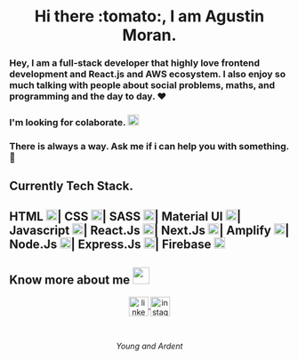 <h1 align=center> Hi there :tomato:, I am Agustin Moran. </h1>
<h3>Hey, I am a full-stack developer that highly love frontend development and React.js and AWS ecosystem. I also enjoy so much talking with people about social problems, maths, and programming and the day to day. ❤</h3>

<h3>I'm looking for colaborate. <img src="https://cdn.iconscout.com/icon/free/png-512/code-280-460136.png" width="20" height="20"/></h3>
<h3>There is always a way. Ask me if i can help you with something. 📧</h3>

<h2>Currently Tech Stack. <h2>

**HTML <img src="https://github.com/tomchen/stack-icons/raw/master/logos/html-5.svg" width="20" height="20">|
CSS <img src="https://github.com/tomchen/stack-icons/raw/master/logos/css-3.svg" width="20" height="20">|
SASS <img src="https://github.com/tomchen/stack-icons/raw/master/logos/sass.svg" width="20" height="20">|
Material UI <img src="https://mui.com/static/logo.png" width="20" height="20">| 
Javascript <img src="https://github.com/tomchen/stack-icons/raw/master/logos/javascript.svg" width="20" height="20">|
React.Js <img src="https://github.com/tomchen/stack-icons/raw/master/logos/react.svg" width="20" height="20">|
Next.Js <img src="https://decodenatura.com/static/fb8aa1bb70c9925ce1ae22dc2711b343/nextjs-logo.png" width="20" height="20">|
Amplify <img src="https://pbs.twimg.com/profile_images/1114309924551417856/FKA4cm2x_400x400.png" width="20" height="20">|
Node.Js <img src="https://github.com/tomchen/stack-icons/raw/master/logos/nodejs-icon.svg" width="20" height="20">|
Express.Js <img src="https://w7.pngwing.com/pngs/925/447/png-transparent-express-js-node-js-javascript-mongodb-node-js-text-trademark-logo.png" width="20" height="20">|
Firebase** <img src="https://img.icons8.com/color/452/firebase.png" width="20" height="20">

<h2 align="left">Know more about me <img src="https://static.thenounproject.com/png/135447-200.png" width="30" height=30"/></h2>

<p align="center">
  <a href="https://www.linkedin.com/in/agustinmoranr/" target="blank">
    <img align="center" src="https://cdn-icons-png.flaticon.com/512/174/174857.png" alt="linkedin" height="35" width="35" />
  </a>
  <a href="https://www.instagram.com/agustin_moran_/" target="blank">
    <img align="center" src="https://upload.wikimedia.org/wikipedia/commons/thumb/e/e7/Instagram_logo_2016.svg/1200px-Instagram_logo_2016.svg.png"  alt="instagram" height="35" width="35" />
  </a>
</p>

</br>

*<p align=center>Young and Ardent<p>*
<!--
**agustinmoranr/agustinmoranr** is a ✨ _special_ ✨ repository because its `README.md` (this file) appears on your GitHub profile.

Here are some ideas to get you started:

- 🔭 I’m currently working on ...
- 🌱 I’m currently learning ...
- 👯 I’m looking to collaborate on ...
- 🤔 I’m looking for help with ...
- 💬 Ask me about ...
- 📫 How to reach me: ...
- 😄 Pronouns: ...
- ⚡ Fun fact: ...
-->
